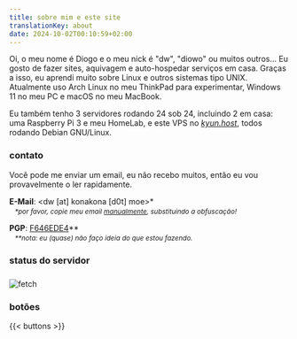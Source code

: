 ```yaml
---
title: sobre mim e este site
translationKey: about
date: 2024-10-02T00:10:59+02:00
---
```


Oi, o meu nome é Diogo e o meu nick é "dw", "diowo" ou muitos outros... Eu gosto de fazer sites, aquivagem e auto-hospedar serviços em casa. Graças a isso, eu aprendi muito sobre Linux e outros sistemas tipo UNIX. Atualmente uso Arch Linux no meu ThinkPad para experimentar, Windows 11 no meu PC e macOS no meu MacBook.

Eu também tenho 3 servidores rodando 24 sob 24, incluindo 2 em casa: uma Raspberry Pi 3 e meu HomeLab, e este VPS no *[kyun.host](https://kyun.host)*, todos rodando Debian GNU/Linux.

### contato

Você pode me enviar um email, eu não recebo muitos, então eu vou provavelmente o ler rapidamente.

**E-Mail**: <⁪⁪⁪d⁪⁪w⁪⁪ ⁪⁪[⁪⁪a⁪⁪t⁪⁪]⁪⁪ k⁪⁪o⁪⁪n⁪⁪a⁪⁪k⁪⁪o⁪⁪n⁪⁪a⁪⁪ ⁪⁪[⁪⁪d⁪⁪0⁪⁪t⁪⁪]⁪⁪ ⁪⁪m⁪⁪o⁪⁪e⁪⁪>*

<p style="position: relative; bottom: 12px; margin-bottom: -12px; font-size: 12px; margin-left: 10px;"><i>*por favor, copie meu email <u>manualmente</u>, substituindo a obfuscação!</i></p>

**PGP**: [F646EDE4](/dw%20(F646EDE4)%20%E2%80%93%20Public.asc)**

<p style="position: relative; bottom: 12px; margin-bottom: -12px; font-size: 12px; margin-left: 10px;"><i>**nota: eu (quase) não faço ideia do que estou fazendo.</i></p>

### status do servidor

<img style="margin-top: 8px" src="https://konakona.moe/fetch.png" alt="fetch">

### botões

{{< buttons >}}
